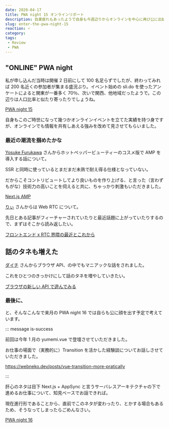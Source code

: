 ```yaml
---
date: 2020-04-17
title: PWA night 15 オンラインリポート
description: 自粛疲れもあったようで自身も今週辺りからオンラインを中心に再び公に出始めてますが、今回そのオンラインで参加させていただきました、簡単にまとめておりますのでご確認いただければと思います。
slug: enter-the-pwa-night-15
reaction: ⚡️
category: 
tags: 
 - Review
 - PWA
---
```


## "ONLINE" PWA night

私が申し込んだ当時は開催 2 日前にして 100 名足らずでしたが、終わってみれば 200 名近くの参加者が集まる盛況ぶり。イベント始めの sli.do を使ったアンケートによると関東が一番多く 70％、次いで関西、他地域だったようで。この辺りは人口比率と似たり寄ったりでしょうね。

<a class="link-preview" href="https://pwanight.connpass.com/event/172303/">PWA night 15</a>

自身もこのご時世になって幾つかオンラインイベントを立てた実績を持つ身ですが、オンラインでも情報を共有しあえる強みを改めて見させてもらいました。

### 最近の潮流を掴めたかな

[Yosuke Furukawa](https://twitter.com/yosuke_furukawa) さんからホットペッパービューティーのコスメ版で AMP を導入する話について。

SSR と同時に使っているとまだまだ未熟で耐え得る仕様となっていない。

だからこそコントリビュートしてより良いものを作り上げる、と言った（言わずもがな）技術力の高いことを伺えると共に、ちゃっかり刺激もいただきました。

<a class="link-preview" href="https://speakerdeck.com/yosuke_furukawa/nextjs-x-amp">Next.js AMP</a>

[りぃ](https://twitter.com/leader22) さんからは Web RTC について。

先日とある記事がフィーチャーされていたりと最近話題に上がっていたりするので、まずはそこから読み返したい。

<a class="link-preview" href="https://lealog.hateblo.jp/entry/2020/04/02/094225">フロントエンド x RTC 界隈の最近とこれから</a>

## 話のタネも増えた

[ダイチ](https://twitter.com/kan_dai) さんからブラウザ API、の中でもマニアックな話をされました。

これをひとつのきっかけにして話のタネを増やしていきたい。

<a class="link-preview" href="https://speakerdeck.com/kandai/burauzafalsexin-siiapideyou-ndemiru">ブラウザの新しい API で遊んでみる</a>

### 最後に、

と、そんなこんなで来月の PWA night 16 では自らも公に顔を出す予定で考えています。

::: message is-success

前回は今年 1 月の yumemi.vue で登壇させていただきました。

お仕事の場面で（実務的に）Transition を活かした経験談についてお話しさせていただきました。

https://webneko.dev/posts/vue-transition-more-pratically

:::

肝心のネタは目下 Next.js + AppSync と言うサーバレスアーキテクチャの下で進めるお仕事について、知見ベースでお話できれば。

現在進行形であることから、直前でこのネタが変わったり、とかする場合もあるため、そうなってしまったらごめんなさい。

<a class="link-preview" href="https://pwanight.connpass.com/event/173576/">PWA night 16</a>
